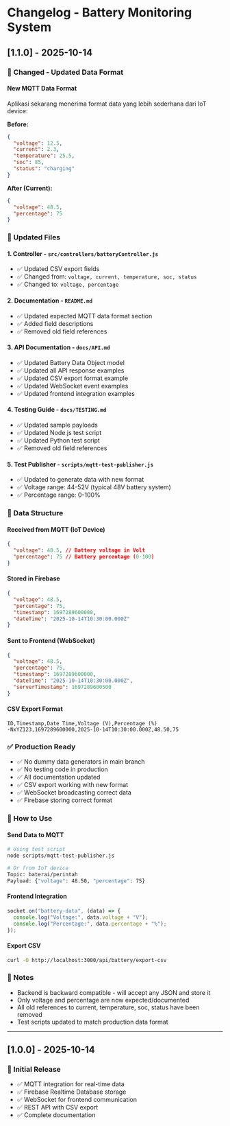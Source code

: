 # Changelog - Battery Monitoring System

## [1.1.0] - 2025-10-14

### 🔄 Changed - Updated Data Format

#### New MQTT Data Format

Aplikasi sekarang menerima format data yang lebih sederhana dari IoT device:

**Before:**

```json
{
  "voltage": 12.5,
  "current": 2.3,
  "temperature": 25.5,
  "soc": 85,
  "status": "charging"
}
```

**After (Current):**

```json
{
  "voltage": 48.5,
  "percentage": 75
}
```

### 📝 Updated Files

#### 1. **Controller** - `src/controllers/batteryController.js`

- ✅ Updated CSV export fields
- ✅ Changed from: `voltage, current, temperature, soc, status`
- ✅ Changed to: `voltage, percentage`

#### 2. **Documentation** - `README.md`

- ✅ Updated expected MQTT data format section
- ✅ Added field descriptions
- ✅ Removed old field references

#### 3. **API Documentation** - `docs/API.md`

- ✅ Updated Battery Data Object model
- ✅ Updated all API response examples
- ✅ Updated CSV export format example
- ✅ Updated WebSocket event examples
- ✅ Updated frontend integration examples

#### 4. **Testing Guide** - `docs/TESTING.md`

- ✅ Updated sample payloads
- ✅ Updated Node.js test script
- ✅ Updated Python test script
- ✅ Removed old field references

#### 5. **Test Publisher** - `scripts/mqtt-test-publisher.js`

- ✅ Updated to generate data with new format
- ✅ Voltage range: 44-52V (typical 48V battery system)
- ✅ Percentage range: 0-100%

### 🎯 Data Structure

#### Received from MQTT (IoT Device)

```json
{
  "voltage": 48.5, // Battery voltage in Volt
  "percentage": 75 // Battery percentage (0-100)
}
```

#### Stored in Firebase

```json
{
  "voltage": 48.5,
  "percentage": 75,
  "timestamp": 1697289600000,
  "dateTime": "2025-10-14T10:30:00.000Z"
}
```

#### Sent to Frontend (WebSocket)

```json
{
  "voltage": 48.5,
  "percentage": 75,
  "timestamp": 1697289600000,
  "dateTime": "2025-10-14T10:30:00.000Z",
  "serverTimestamp": 1697289600500
}
```

#### CSV Export Format

```csv
ID,Timestamp,Date Time,Voltage (V),Percentage (%)
-NxYZ123,1697289600000,2025-10-14T10:30:00.000Z,48.50,75
```

### ✅ Production Ready

- ✅ No dummy data generators in main branch
- ✅ No testing code in production
- ✅ All documentation updated
- ✅ CSV export working with new format
- ✅ WebSocket broadcasting correct data
- ✅ Firebase storing correct format

### 🚀 How to Use

#### Send Data to MQTT

```bash
# Using test script
node scripts/mqtt-test-publisher.js

# Or from IoT device
Topic: baterai/perintah
Payload: {"voltage": 48.50, "percentage": 75}
```

#### Frontend Integration

```javascript
socket.on("battery-data", (data) => {
  console.log("Voltage:", data.voltage + "V");
  console.log("Percentage:", data.percentage + "%");
});
```

#### Export CSV

```bash
curl -O http://localhost:3000/api/battery/export-csv
```

### 📌 Notes

- Backend is backward compatible - will accept any JSON and store it
- Only voltage and percentage are now expected/documented
- All old references to current, temperature, soc, status have been removed
- Test scripts updated to match production data format

---

## [1.0.0] - 2025-10-14

### 🎉 Initial Release

- ✅ MQTT integration for real-time data
- ✅ Firebase Realtime Database storage
- ✅ WebSocket for frontend communication
- ✅ REST API with CSV export
- ✅ Complete documentation
